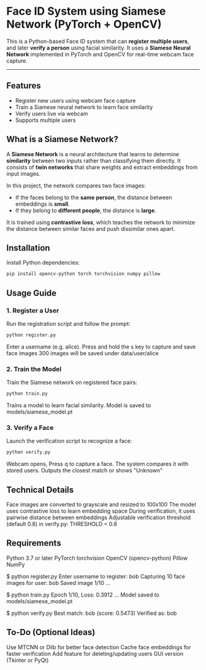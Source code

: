 # Face ID System using Siamese Network (PyTorch + OpenCV)

This is a Python-based Face ID system that can **register multiple users**, and later **verify a person** using facial similarity. It uses a **Siamese Neural Network** implemented in PyTorch and OpenCV for real-time webcam face capture.

---

## Features

- Register new users using webcam face capture
- Train a Siamese neural network to learn face similarity
- Verify users live via webcam
- Supports multiple users


## What is a Siamese Network?

A **Siamese Network** is a neural architecture that learns to determine **similarity** between two inputs rather than classifying them directly. It consists of **twin networks** that share weights and extract embeddings from input images.

In this project, the network compares two face images:
- If the faces belong to the **same person**, the distance between embeddings is **small**.
- If they belong to **different people**, the distance is **large**.

It is trained using **contrastive loss**, which teaches the network to minimize the distance between similar faces and push dissimilar ones apart.

## Installation

Install Python dependencies:

```bash
pip install opencv-python torch torchvision numpy pillow
```

## Usage Guide

### 1. Register a User
Run the registration script and follow the prompt:

```bash
python register.py
```
Enter a username (e.g. alice). 
Press and hold the s key to capture and save face images
300 images will be saved under data/user/alice

### 2. Train the Model
Train the Siamese network on registered face pairs:

```bash
python train.py
```
Trains a model to learn facial similarity. Model is saved to models/siamese_model.pt

### 3. Verify a Face
Launch the verification script to recognize a face:

```bash
python verify.py
```

Webcam opens, Press q to capture a face. The system compares it with stored users. Outputs the closest match or shows "Unknown"

## Technical Details

Face images are converted to grayscale and resized to 100x100
The model uses contrastive loss to learn embedding space
During verification, it uses pairwise distance between embeddings
Adjustable verification threshold (default 0.8) in verify.py: THRESHOLD = 0.8

## Requirements

Python 3.7 or later
PyTorch
torchvision
OpenCV (opencv-python)
Pillow
NumPy

$ python register.py
Enter username to register: bob
Capturing 10 face images for user: bob
Saved image 1/10
...

$ python train.py
Epoch 1/10, Loss: 0.3912
...
Model saved to models/siamese_model.pt

$ python verify.py
Best match: bob (score: 0.5473)
Verified as: bob

## To-Do (Optional Ideas)

Use MTCNN or Dlib for better face detection
Cache face embeddings for faster verification
Add feature for deleting/updating users
GUI version (Tkinter or PyQt)
